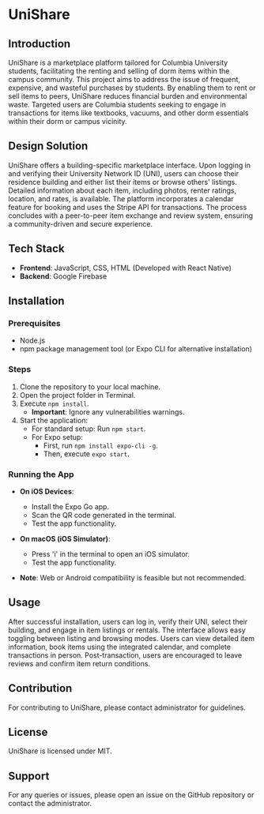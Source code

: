 # UniShare

## Introduction

UniShare is a marketplace platform tailored for Columbia University students, facilitating the renting and selling of dorm items within the campus community. This project aims to address the issue of frequent, expensive, and wasteful purchases by students. By enabling them to rent or sell items to peers, UniShare reduces financial burden and environmental waste. Targeted users are Columbia students seeking to engage in transactions for items like textbooks, vacuums, and other dorm essentials within their dorm or campus vicinity.

## Design Solution

UniShare offers a building-specific marketplace interface. Upon logging in and verifying their University Network ID (UNI), users can choose their residence building and either list their items or browse others' listings. Detailed information about each item, including photos, renter ratings, location, and rates, is available. The platform incorporates a calendar feature for booking and uses the Stripe API for transactions. The process concludes with a peer-to-peer item exchange and review system, ensuring a community-driven and secure experience.

## Tech Stack

- **Frontend**: JavaScript, CSS, HTML (Developed with React Native)
- **Backend**: Google Firebase

## Installation

### Prerequisites

- Node.js
- npm package management tool (or Expo CLI for alternative installation)

### Steps

1. Clone the repository to your local machine.
2. Open the project folder in Terminal.
3. Execute `npm install`. 
   - **Important**: Ignore any vulnerabilities warnings.
4. Start the application:
   - For standard setup: Run `npm start`.
   - For Expo setup: 
     - First, run `npm install expo-cli -g`.
     - Then, execute `expo start`.

### Running the App

- **On iOS Devices**:
  - Install the Expo Go app.
  - Scan the QR code generated in the terminal.
  - Test the app functionality.

- **On macOS (iOS Simulator)**:
  - Press 'i' in the terminal to open an iOS simulator.
  - Test the app functionality.

- **Note**: Web or Android compatibility is feasible but not recommended.

## Usage

After successful installation, users can log in, verify their UNI, select their building, and engage in item listings or rentals. The interface allows easy toggling between listing and browsing modes. Users can view detailed item information, book items using the integrated calendar, and complete transactions in person. Post-transaction, users are encouraged to leave reviews and confirm item return conditions.

## Contribution

For contributing to UniShare, please contact administrator for guidelines.

## License

UniShare is licensed under MIT.

## Support

For any queries or issues, please open an issue on the GitHub repository or contact the administrator.
